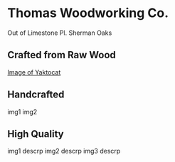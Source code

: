 # Thomas Woodworking Co.
 Out of Limestone Pl. Sherman Oaks

## Crafted from Raw Wood
[Image of Yaktocat](https://octodex.github.com/images/yaktocat.png)


## Handcrafted 
img1
img2

## High Quality
img1 
descrp
img2 
descrp
img3
descrp

